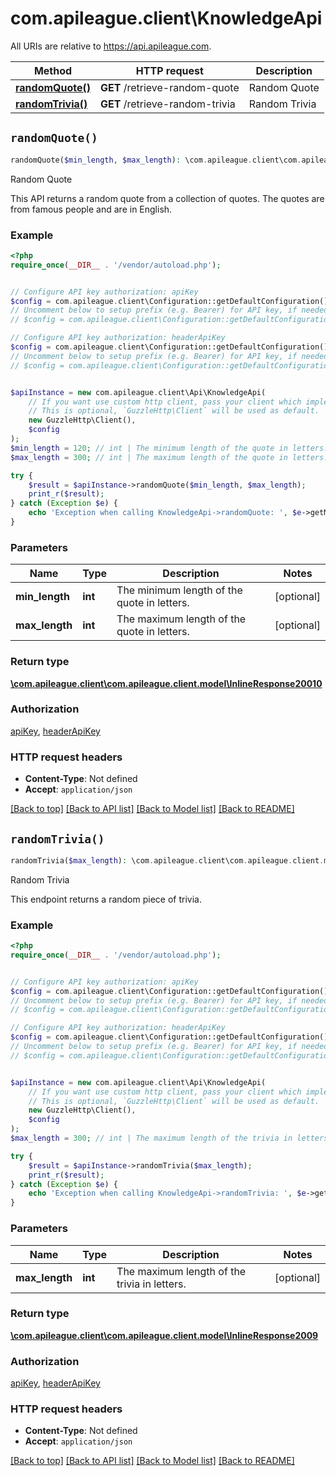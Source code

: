 # com.apileague.client\KnowledgeApi

All URIs are relative to https://api.apileague.com.

Method | HTTP request | Description
------------- | ------------- | -------------
[**randomQuote()**](KnowledgeApi.md#randomQuote) | **GET** /retrieve-random-quote | Random Quote
[**randomTrivia()**](KnowledgeApi.md#randomTrivia) | **GET** /retrieve-random-trivia | Random Trivia


## `randomQuote()`

```php
randomQuote($min_length, $max_length): \com.apileague.client\com.apileague.client.model\InlineResponse20010
```

Random Quote

This API returns a random quote from a collection of quotes. The quotes are from famous people and are in English.

### Example

```php
<?php
require_once(__DIR__ . '/vendor/autoload.php');


// Configure API key authorization: apiKey
$config = com.apileague.client\Configuration::getDefaultConfiguration()->setApiKey('api-key', 'YOUR_API_KEY');
// Uncomment below to setup prefix (e.g. Bearer) for API key, if needed
// $config = com.apileague.client\Configuration::getDefaultConfiguration()->setApiKeyPrefix('api-key', 'Bearer');

// Configure API key authorization: headerApiKey
$config = com.apileague.client\Configuration::getDefaultConfiguration()->setApiKey('x-api-key', 'YOUR_API_KEY');
// Uncomment below to setup prefix (e.g. Bearer) for API key, if needed
// $config = com.apileague.client\Configuration::getDefaultConfiguration()->setApiKeyPrefix('x-api-key', 'Bearer');


$apiInstance = new com.apileague.client\Api\KnowledgeApi(
    // If you want use custom http client, pass your client which implements `GuzzleHttp\ClientInterface`.
    // This is optional, `GuzzleHttp\Client` will be used as default.
    new GuzzleHttp\Client(),
    $config
);
$min_length = 120; // int | The minimum length of the quote in letters.
$max_length = 300; // int | The maximum length of the quote in letters.

try {
    $result = $apiInstance->randomQuote($min_length, $max_length);
    print_r($result);
} catch (Exception $e) {
    echo 'Exception when calling KnowledgeApi->randomQuote: ', $e->getMessage(), PHP_EOL;
}
```

### Parameters

Name | Type | Description  | Notes
------------- | ------------- | ------------- | -------------
 **min_length** | **int**| The minimum length of the quote in letters. | [optional]
 **max_length** | **int**| The maximum length of the quote in letters. | [optional]

### Return type

[**\com.apileague.client\com.apileague.client.model\InlineResponse20010**](../Model/InlineResponse20010.md)

### Authorization

[apiKey](../../README.md#apiKey), [headerApiKey](../../README.md#headerApiKey)

### HTTP request headers

- **Content-Type**: Not defined
- **Accept**: `application/json`

[[Back to top]](#) [[Back to API list]](../../README.md#endpoints)
[[Back to Model list]](../../README.md#models)
[[Back to README]](../../README.md)

## `randomTrivia()`

```php
randomTrivia($max_length): \com.apileague.client\com.apileague.client.model\InlineResponse2009
```

Random Trivia

This endpoint returns a random piece of trivia.

### Example

```php
<?php
require_once(__DIR__ . '/vendor/autoload.php');


// Configure API key authorization: apiKey
$config = com.apileague.client\Configuration::getDefaultConfiguration()->setApiKey('api-key', 'YOUR_API_KEY');
// Uncomment below to setup prefix (e.g. Bearer) for API key, if needed
// $config = com.apileague.client\Configuration::getDefaultConfiguration()->setApiKeyPrefix('api-key', 'Bearer');

// Configure API key authorization: headerApiKey
$config = com.apileague.client\Configuration::getDefaultConfiguration()->setApiKey('x-api-key', 'YOUR_API_KEY');
// Uncomment below to setup prefix (e.g. Bearer) for API key, if needed
// $config = com.apileague.client\Configuration::getDefaultConfiguration()->setApiKeyPrefix('x-api-key', 'Bearer');


$apiInstance = new com.apileague.client\Api\KnowledgeApi(
    // If you want use custom http client, pass your client which implements `GuzzleHttp\ClientInterface`.
    // This is optional, `GuzzleHttp\Client` will be used as default.
    new GuzzleHttp\Client(),
    $config
);
$max_length = 300; // int | The maximum length of the trivia in letters.

try {
    $result = $apiInstance->randomTrivia($max_length);
    print_r($result);
} catch (Exception $e) {
    echo 'Exception when calling KnowledgeApi->randomTrivia: ', $e->getMessage(), PHP_EOL;
}
```

### Parameters

Name | Type | Description  | Notes
------------- | ------------- | ------------- | -------------
 **max_length** | **int**| The maximum length of the trivia in letters. | [optional]

### Return type

[**\com.apileague.client\com.apileague.client.model\InlineResponse2009**](../Model/InlineResponse2009.md)

### Authorization

[apiKey](../../README.md#apiKey), [headerApiKey](../../README.md#headerApiKey)

### HTTP request headers

- **Content-Type**: Not defined
- **Accept**: `application/json`

[[Back to top]](#) [[Back to API list]](../../README.md#endpoints)
[[Back to Model list]](../../README.md#models)
[[Back to README]](../../README.md)

